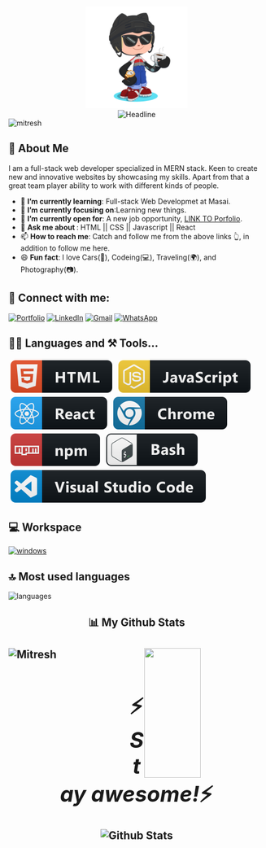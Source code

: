 
<div width="60%">
 <div align=center>
        <img src="https://raw.githubusercontent.com/AhmedFathyDev/AhmedFathyDev/main/GitHub.png" alt="GitHub Octocat Drinking a Cup of Coffee" height="200">
    </div>
    <div align=center>
        <img src="https://readme-typing-svg.herokuapp.com?color=%236FDA44&size=32&center=true&vCenter=true&width=600&height=50&lines=Hi+there+I'm+Mitresh+%F0%9F%91%8B;Full+Stack+Web+Developer;Problem+Solver;Open-Source+Enthusiast" alt="Headline" />
    </div>
</div>

 <div align="left"> <img src="https://komarev.com/ghpvc/?username=MitreshPrajapati&label=Profile%20views&color=0e75b6&style=flat" alt="mitresh" /> </div>
<h2>🚀 About Me</h2>
<div >
  <div width="40%">
  I am a full-stack web developer specialized in MERN stack. Keen to create new and innovative websites by showcasing my skills. Apart from that a great team player ability to work with different kinds of people.
  </div>
 
 <ul>
            <li>🌱 <b>I’m currently learning</b>: Full-stack Web Developmet at Masai.</li>
            <li>🎯 <b>I’m currently focusing on</b>:Learning new things.</li>
            <li>🤔 <b>I’m currently open for</b>: A new job opportunity, <a href="https://mitreshprajapati.github.io/">LINK TO Porfolio</a>.</li>
            <li>💬 <b>Ask me about </b>: HTML || CSS || Javascript || React</li>
            <li>📫 <b>How to reach me</b>: Catch and follow me from the above links 👆, in addition to follow me here.</li>
            <li>😄 <b>Fun fact</b>: I love Cars(🚗), Codeing(💻), Traveling(🌍), and Photography(📷).</li>
        </ul>
</div>


<h2> 🤝 Connect with me:</h2>
 
[![Portfolio](https://img.shields.io/badge/Portfolio-000000?style=for-the-badge&logo=Portfolio&logoColor=white)](https://mitreshprajapati.github.io/)
[![LinkedIn](https://img.shields.io/badge/LinkedIn-0077B5?style=for-the-badge&logo=linkedin&logoColor=white)](https://www.linkedin.com/in/mitresh-prajapati/)
[![Gmail](https://img.shields.io/badge/Gmail-D14836?style=for-the-badge&logo=gmail&logoColor=white)](mailto:mitreshverma@gmail.com)
[![WhatsApp](https://img.shields.io/badge/WhatsApp-25D366?style=for-the-badge&logo=whatsapp&logoColor=white)](https://wa.me/+918860919561)

   <h2>🧑‍💻 Languages and ⚒️ Tools...</h2>
<p align="left">
   <img src="https://raw.githubusercontent.com/8bithemant/8bithemant/master/svg/dev/languages/html.svg" alt="html" style="vertical-align:top; margin:4px">   
  <img src="https://raw.githubusercontent.com/8bithemant/8bithemant/master/svg/dev/languages/js.svg" alt="js" style="vertical-align:top; margin:4px">
  <img src="https://raw.githubusercontent.com/8bithemant/8bithemant/master/svg/dev/frameworks/react.svg" alt="react" style="vertical-align:top; margin:4px">
  <img src="https://raw.githubusercontent.com/8bithemant/8bithemant/master/svg/dev/misc/chrome.svg" alt="chrome" style="vertical-align:top; margin:4px">
  <img src="https://raw.githubusercontent.com/8bithemant/8bithemant/master/svg/dev/services/npm.svg" alt="npm" style="vertical-align:top; margin:4px">
  <img src="https://raw.githubusercontent.com/8bithemant/8bithemant/master/svg/dev/tools/bash.svg" alt="bash" style="vertical-align:top; margin:4px">
  <img src="https://raw.githubusercontent.com/8bithemant/8bithemant/master/svg/dev/tools/visualstudio_code.svg" alt="vscode" style="vertical-align:top; margin:4px">
</p>


<h2>💻 Workspace</h2>

[![windows](https://img.shields.io/badge/Windows-0078D6?style=for-the-badge&logo=windows&logoColor=white)](https://mitreshprajapati.github.io/)



<h2> 🔝 Most used languages</h2>

 <img alt="languages" src="https://github-readme-stats.vercel.app/api/top-langs/?username=MitreshPrajapati&layout=compact" />


<h2 align="center">📊 My Github Stats<h2>

<div>
  <img align="left" src="https://github-readme-streak-stats.herokuapp.com/?user=MitreshPrajapati&theme=dark" alt="Mitresh" height="250px" width="47%" />
  <img align="right" src="https://github-readme-stats.vercel.app/api?username=MitreshPrajapati&show_icons=true&theme=dark" height="255px" width="47%"/>
<div>
</br>





<h1 align='center'>⚡️<i>Stay awesome!</i>⚡️</h1>
<p align="center">
        <img src="https://raw.githubusercontent.com/mayhemantt/mayhemantt/Update/svg/Bottom.svg" alt="Github Stats" />
</p>
  

